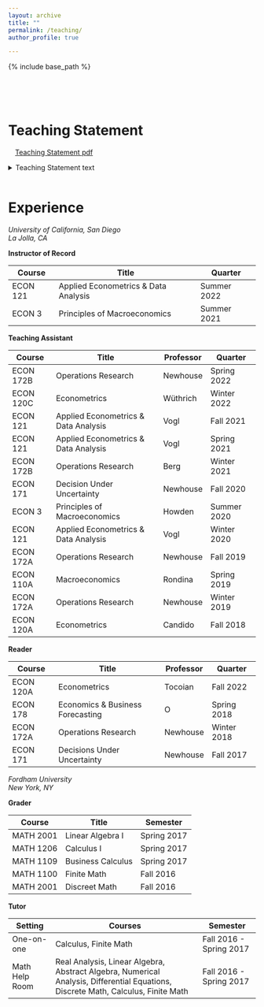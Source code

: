 ```yaml
---
layout: archive
title: ""
permalink: /teaching/
author_profile: true

---
```


{% include base_path %}

<br><br><br>


Teaching Statement
=====

&emsp;[Teaching Statement pdf](https://credpath.github.io/files/Redpath_Teaching_Statement.pdf)

<details>

<summary>
Teaching Statement text
</summary>

<br>

I enjoy teaching. So I worked to become an outstanding TA. During my first time TAing, I did not quite live up to my standards. Nevertheless, I later won a TA Excellence award from the economics department. After years of TAing and preparatory coursework, I was ready to be an Instructor. I taught an intro-level course, <i>Principles of Macroeconomics</i>, and an upper-level elective, <i>Applied Econometrics & Data Analysis</i>. I found the experiences at times exhausting and thrilling. The students were pleased too: my approval ratings were 95% and 100%, respectively. <br> <br>

&emsp;&ensp;I want my classes to be transformative for all students. Therefore, I dedicated time to my pedagogical improvement. I completed coursework with the <i>Teaching + Learning Commons</i> and solicited feedback from students and a teaching consultant. As a TA, I took the “Teach to Help Students Learn” and “Build an Inclusive & Supportive Learning Community” workshops to improve my teaching strategies. I enrolled in <i>Intro to College Teaching</i> and a “Course Design Series” of workshops to design lectures, write a syllabus, and prepare as an Instructor. The courses improved my teaching and helped prepare me for a career in education.  <br> <br>

&emsp;&ensp;I set clear expectations for students from the first lecture and in the syllabus. This promotes the best learning and teaching environment. One Principles of Macroeconomics student said, “The way this course is outlined sets all the students on the right track to succeed. Overall, Professor Redpath is a great professor.” <br> <br>

&emsp;&ensp;With expectations set, I can focus on introducing economic frameworks and applying them to familiar settings. The application of course material facilitates a more profound understanding than rote memorization; hence application underpins my teaching strategy.  <br> <br>

&emsp;&ensp;For introductory classes, students apply course material by taking an abstract concept and connecting it to a lived experience. I believe sparking interest and creating connections between the course material and students' experiences is essential. I do this in two ways. First,  we read a range of news articles and dissect them in class with, for example, supply and demand graphs. This often leads to a lively discussion. Second, I ask students to write short reflections where they explain something using the economic tools from class. This strategy also fosters inclusion. The textbook or I may not anticipate students' economic insights in a new context. However, students can still reflect on their experiences and share them. These reflections also help me tailor the course to the student body.  <br> <br>

&emsp;&ensp;I intend to engage students with the articles and reflections, show them the breadth of economics, and allow them to discover economics in their personal lives. I hope this encourages a broader class of students to appreciate and major in economics. One Principles of Macroeconomics student said, “he is actually great at teaching and even made the class interesting especially with the weekly readings. Definitely would take another economics class with him.” <br> <br>

&emsp;&ensp;For upper-level electives, I assume students' curiosity, and I ask students to answer an empirical research question. I believe educators must do students justice by equipping them with advanced skills and knowledge they can use in their future pursuits. These courses should challenge students to engage with problems using core economic reasoning while developing specialized problem-solving toolkits. For my Applied Econometrics class, students quickly became proficient in R with problem sets that replicated academic papers and interpreted their results. One Applied Econometrics student said, “This course definitely will build your R skill. If you are interested in R and want to learn something, just take this class.”  <br> <br>

&emsp;&ensp;We also read and discussed academic papers from a diverse group of authors. The articles depict standard methods from class applied to new settings. I also selected articles to which they can relate. For example, one article we read in a Chinese context finally gave some international students that “ah ha” moment of understanding because they no longer lacked implicit contextual information. <br> <br>

&emsp;&ensp;I want to develop and teach similar applied econometrics courses tailored to the specific student body and curriculum. Applied econometrics is exciting to teach, valuable in academia and industry, and exactly the class I yearned for as an undergraduate. It also lends itself to empirical research. As a teaching assistant and instructor for applied econometrics, I sometimes acted as an informal advisor on undergraduate research projects. Advising students on their research projects is perhaps the greatest joy of teaching. I want to advise students on their research projects formally. Leading a practicum, advising honors theses, or teaching a project-based course would be particularly rewarding.  <br> <br>

&emsp;&ensp;Teaching has downsides too. The worst part of teaching is reckoning with academic integrity violations. I do not expect students to cheat, and I clearly define what is permissible and what is not. I am deeply disappointed when it happens. However, duty requires reporting academic violations, and I hope processing those violations is still a learning opportunity.  <br> <br>

&emsp;&ensp;I am committed to teaching. My experiences as an Instructor of Record, student evaluations, TA Excellence award, and pedagogy coursework demonstrate this commitment. They also confirm that I teach well. I worked to become a good teacher and will continue to do so as I continue to train and advise students in economics. Students wrote encouraging feedback while anonymously evaluating me and the course, which I share through the evaluation links below. <br> <br>

 </details>
 
 <br>


Experience 
======

*University of California, San Diego<br>
La Jolla, CA*<br>

**Instructor of Record**<br>

Course    | Title | Quarter 
--------  | ------------------------------------ | -------------- 
ECON 121  | Applied Econometrics & Data Analysis | Summer 2022
ECON 3    | Principles of Macroeconomics         | Summer 2021
 

**Teaching Assistant** <br>

 Course   | Title | Professor | Quarter 
 -------- | ------------------------------------ | -------- | -----------  
ECON 172B | Operations Research                  | Newhouse | Spring 2022
ECON 120C | Econometrics                         | Wüthrich | Winter 2022
ECON 121  | Applied Econometrics & Data Analysis | Vogl     | Fall 2021  
ECON 121  | Applied Econometrics & Data Analysis | Vogl     | Spring 2021
ECON 172B | Operations Research                  | Berg     | Winter 2021
ECON 171  | Decision Under Uncertainty           | Newhouse | Fall 2020  
ECON 3    | Principles of Macroeconomics         | Howden   | Summer 2020
ECON 121  | Applied Econometrics & Data Analysis | Vogl     | Winter 2020
ECON 172A | Operations Research                  | Newhouse | Fall 2019  
ECON 110A | Macroeconomics                       | Rondina  | Spring 2019
ECON 172A | Operations Research                  | Newhouse | Winter 2019
ECON 120A | Econometrics                         | Candido  | Fall 2018  


**Reader** <br>

 Course   | Title | Professor | Quarter 
 -------- | -------------------------------- | -------- | ----------- 
ECON 120A | Econometrics                     | Tocoian  | Fall 2022
ECON 178  | Economics & Business Forecasting | O        | Spring 2018
ECON 172A | Operations Research              | Newhouse | Winter 2018
ECON 171  | Decisions Under Uncertainty      | Newhouse | Fall 2017  


*Fordham University<br> 
New York, NY*<br>

**Grader** <br>

 Course   | Title | Semester 
 -------- | ----------------- | -----------
MATH 2001 | Linear Algebra I  | Spring 2017
MATH 1206 | Calculus I        | Spring 2017
MATH 1109 | Business Calculus | Spring 2017
MATH 1100 | Finite Math       | Fall 2016
MATH 2001 | Discreet Math     | Fall 2016

**Tutor** <br>

Setting | Courses | Semester 
 -------------- | ----------------- | -----------
One-on-one      | Calculus, Finite Math  | Fall 2016 - Spring 2017
Math Help Room  | Real Analysis, Linear Algebra, Abstract Algebra, Numerical Analysis, Differential Equations, Discrete Math, Calculus, Finite Math | Fall 2016 - Spring 2017
